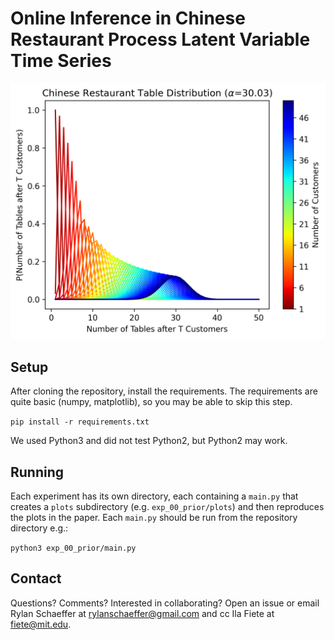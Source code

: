 # Online Inference in Chinese Restaurant Process Latent Variable Time Series

![](exp_00_prior/plots/crt_table_distribution.png)

## Setup

After cloning the repository, install the requirements. The requirements are quite basic
(numpy, matplotlib), so you may be able to skip this step.

`pip install -r requirements.txt`

We used Python3 and did not test Python2, but Python2 may work.

## Running

Each experiment has its own directory, each containing a `main.py` that creates a `plots`
subdirectory (e.g. `exp_00_prior/plots`) and then reproduces the plots in the paper. Each 
`main.py` should be run from the repository directory e.g.:

`python3 exp_00_prior/main.py`

## Contact

Questions? Comments? Interested in collaborating? Open an issue or 
email Rylan Schaeffer at rylanschaeffer@gmail.com and cc Ila Fiete at fiete@mit.edu.